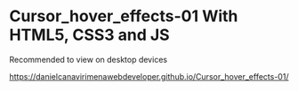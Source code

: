 # Cursor_hover_effects-01 With HTML5, CSS3 and JS

Recommended to view on desktop devices

https://danielcanavirimenawebdeveloper.github.io/Cursor_hover_effects-01/
